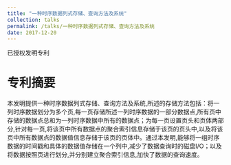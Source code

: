 ```yaml
---
title: "一种时序数据列式存储、查询方法及系统"
collection: talks
permalink: /talks/一种时序数据列式存储、查询方法及系统
date: 2017-12-20
---
```


已授权发明专利

专利摘要
======
本发明提供一种时序数据列式存储、查询方法及系统,所述的存储方法包括：将一列时序数据划分为多个页,每一页存储所述一列时序数据的一部分数据点,所有页中存储的数据点总和为一列时序数据中所有的数据点；为每一页设置页头和页体两部分,针对每一页,将该页中所有数据点的聚合索引信息存储于该页的页头中,以及将该页中所有数据点的数据值信息存储于该页的页体中。通过本发明,能够将一组时序数据的时间戳和具体的数据值存储在一个列中,减少了数据查询时的磁盘I/O；以及将数据按照页进行划分,并分别建立聚合索引信息,加快了数据的查询速度。
